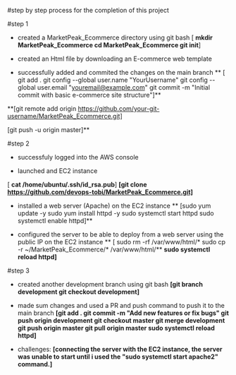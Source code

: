#step by step process for the completion of this project

#step 1
- created a MarketPeak_Ecommerce directory using git bash
   [ **mkdir MarketPeak_Ecommerce
    cd MarketPeak_Ecommerce
    git init**]

- created an Html file by downloading an E-commerce web template

- successfully added and commited the changes on the main branch
   **  [  git add .
       git config --global user.name "YourUsername"
       git config --global user.email "youremail@example.com"
       git commit -m "Initial commit with basic e-commerce site structure"]**

**[git remote add origin https://github.com/your-git-username/MarketPeak_Ecommerce.git]

[git push -u origin master]**

#step 2
- successfuly logged into the AWS console 

- launched and EC2 instance

 [ **cat /home/ubuntu/.ssh/id_rsa.pub**]
**[git clone https://github.com/devops-tobi/MarketPeak_Ecommerce.git]**

- installed a web server (Apache) on the EC2 instance
**  [sudo yum update -y
sudo yum install httpd -y
sudo systemctl start httpd
sudo systemctl enable httpd]**

- configured the server to be able to deploy from a web server using the public IP on the EC2 instance
** [ sudo rm -rf /var/www/html/*
sudo cp -r ~/MarketPeak_Ecommerce/* /var/www/html/**
**sudo systemctl reload httpd]**


#step 3
- created another development branch using git bash
  **[git branch development
git checkout development]**

- made sum changes and used a PR and push command to push it to the main branch
**[git add .
git commit -m "Add new features or fix bugs"
git push origin development
git checkout master
git merge development
git push origin master
git pull origin master
sudo systemctl reload httpd]**

-  challenges:
**[connecting the server with the EC2 instance, the server was unable to start until i used the "sudo systemctl start apache2" command.]**

